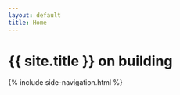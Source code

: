 ```yaml
---
layout: default
title: Home
---
```


<h1>{{ site.title }} on building</h1>

{% include side-navigation.html %}